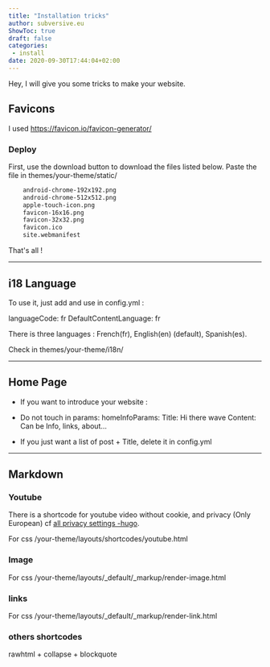 ```yaml
---
title: "Installation tricks"
author: subversive.eu
ShowToc: true
draft: false
categories:
 - install
date: 2020-09-30T17:44:04+02:00
---
```


Hey, I will give you some tricks to make your website. 
<!--more-->

## Favicons 

I used https://favicon.io/favicon-generator/

### Deploy

First, use the download button to download the files listed below. Paste the file in themes/your-theme/static/

```html
    android-chrome-192x192.png
    android-chrome-512x512.png
    apple-touch-icon.png
    favicon-16x16.png
    favicon-32x32.png
    favicon.ico
    site.webmanifest
```

That's all !

---

## i18 Language

To use it, just add and use in config.yml :

languageCode: fr
DefaultContentLanguage: fr

There is three languages : French(fr), English(en) (default), Spanish(es). 

Check in themes/your-theme/i18n/

---

## Home Page

* If you want to introduce your website :
 * Do not touch in params:
    homeInfoParams:
        Title: Hi there wave
        Content: Can be Info, links, about...

* If you just want a list of post + Title, delete it in config.yml

---

## Markdown

### Youtube

There is a shortcode for youtube video without cookie, and privacy (Only European) cf [all privacy settings -hugo](https://gohugo.io/about/hugo-and-gdpr/#all-privacy-settings).

For css /your-theme/layouts/shortcodes/youtube.html

### Image 

For css /your-theme/layouts/_default/_markup/render-image.html

### links

For css /your-theme/layouts/_default/_markup/render-link.html

### others shortcodes

rawhtml + collapse + blockquote

